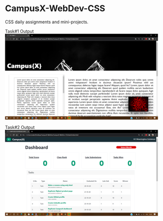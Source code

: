 # CampusX-WebDev-CSS
CSS daily assignments and mini-projects.

Task#1 Output
![task1 ouput](task1/css_task1.png?raw=true)

Task#2 Output
![task2 output](task2/css_task2.png?raw=true)
